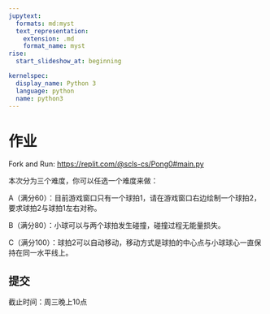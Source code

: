 ```yaml
---
jupytext:
  formats: md:myst
  text_representation:
    extension: .md
    format_name: myst
rise:
  start_slideshow_at: beginning

kernelspec:
  display_name: Python 3
  language: python
  name: python3
---
```


# 作业 #

Fork and Run: https://replit.com/@scls-cs/Pong0#main.py

本次分为三个难度，你可以任选一个难度来做：

A（满分60）：目前游戏窗口只有一个球拍1，请在游戏窗口右边绘制一个球拍2，要求球拍2与球拍1左右对称。

B（满分80）：小球可以与两个球拍发生碰撞，碰撞过程无能量损失。

C（满分100）：球拍2可以自动移动，移动方式是球拍的中心点与小球球心一直保持在同一水平线上。


## 提交 ##

截止时间：周三晚上10点